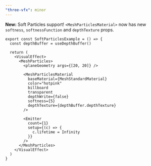 ```yaml
---
"three-vfx": minor
---
```


**New:** Soft Particles support! `<MeshParticlesMaterial>` now has new `softness`, `softnessFunction` and `depthTexture` props.

```tsx
export const SoftParticlesExample = () => {
  const depthBuffer = useDepthBuffer()

  return (
    <VisualEffect>
      <MeshParticles>
        <planeGeometry args={[20, 20]} />

        <MeshParticlesMaterial
          baseMaterial={MeshStandardMaterial}
          color="hotpink"
          billboard
          transparent
          depthWrite={false}
          softness={5}
          depthTexture={depthBuffer.depthTexture}
        />

        <Emitter
          count={1}
          setup={(c) => {
            c.lifetime = Infinity
          }}
        />
      </MeshParticles>
    </VisualEffect>
  )
}
```
